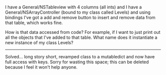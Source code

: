 

I have a General/NSTableview with 4 columns (all ints) and I have a General/NSArrayController (bound to my class called Levels) and using bindings I've got a add and remove button to insert and remove data from that table, which works fine.  

How is that data accessed from code?  For example, if I want to just print out all the objects that I've added to that table.  What name does it instantiate a new instance of my class Levels?  

----

Solved...  long story short, revamped class to a mutabledict and now have full access with keys.  Sorry for wasting this space; this can be deleted because I feel it won't help anyone.